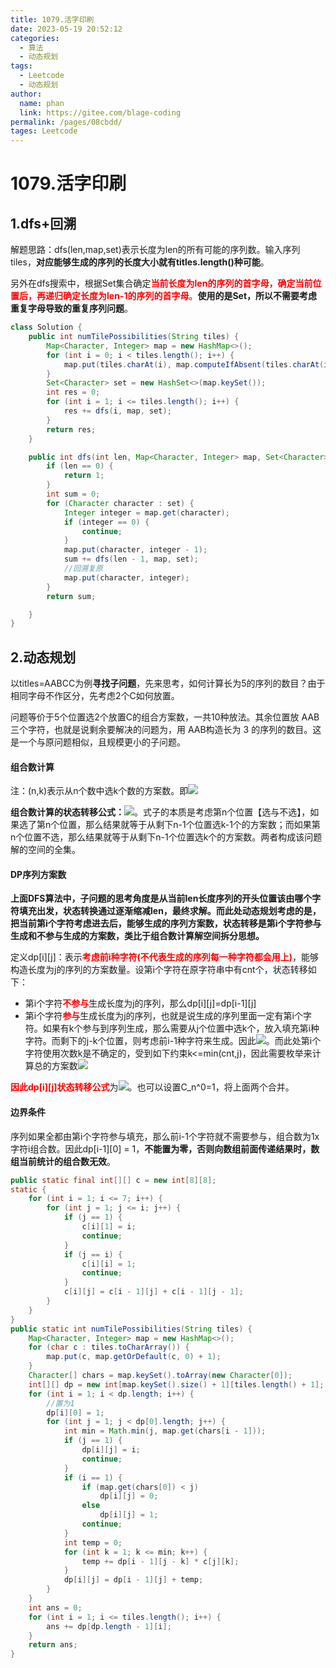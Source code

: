 ```yaml
---
title: 1079.活字印刷
date: 2023-05-19 20:52:12
categories: 
  - 算法
  - 动态规划
tags: 
  - Leetcode
  - 动态规划
author: 
  name: phan
  link: https://gitee.com/blage-coding
permalink: /pages/08cbdd/
tages: Leetcode
---
```

# 1079.活字印刷

## 1.dfs+回溯

解题思路：dfs\(len,map,set\)表示长度为len的所有可能的序列数。输入序列tiles，**对应能够生成的序列的长度大小就有titles.length()种可能**。

另外在dfs搜索中，根据Set集合确定<font color="red">**当前长度为len的序列的首字母，确定当前位置后，再递归确定长度为len-1的序列的首字母**</font>。**使用的是Set，所以不需要考虑重复字母导致的重复序列问题**。

```java
class Solution {
    public int numTilePossibilities(String tiles) {
        Map<Character, Integer> map = new HashMap<>();
        for (int i = 0; i < tiles.length(); i++) {
            map.put(tiles.charAt(i), map.computeIfAbsent(tiles.charAt(i), key -> 0) + 1);
        }
        Set<Character> set = new HashSet<>(map.keySet());
        int res = 0;
        for (int i = 1; i <= tiles.length(); i++) {
            res += dfs(i, map, set);
        }
        return res;
    }

    public int dfs(int len, Map<Character, Integer> map, Set<Character> set) {
        if (len == 0) {
            return 1;
        }
        int sum = 0;
        for (Character character : set) {
            Integer integer = map.get(character);
            if (integer == 0) {
                continue;
            }
            map.put(character, integer - 1);
            sum += dfs(len - 1, map, set);
            //回溯复原
            map.put(character, integer);
        }
        return sum;

    }
}
```

## 2.动态规划

以titles=AABCC为例**寻找子问题**，先来思考，如何计算长为5的序列的数目？由于相同字母不作区分，先考虑2个C如何放置。

问题等价于5个位置选2个放置C的组合方案数，一共10种放法。其余位置放 AAB 三个字符，也就是说剩余要解决的问题为，用 AAB构造长为 3 的序列的数目。这是一个与原问题相似，且规模更小的子问题。

#### 组合数计算

注：(n,k)表示从n个数中选k个数的方案数。即<img src="https://cdn.staticaly.com/gh/blage-coding/picx-images-hosting@master/20230520/image.4nga0p3te780.webp" style="zoom:100%;" />

**组合数计算的状态转移公式：**![](https://cdn.staticaly.com/gh/blage-coding/picx-images-hosting@master/20230520/image.67do4oakeik0.webp)。式子的本质是考虑第n个位置【选与不选】，如果选了第n个位置，那么结果就等于从剩下n-1个位置选k-1个的方案数；而如果第n个位置不选，那么结果就等于从剩下n-1个位置选k个的方案数。两者构成该问题解的空间的全集。

#### DP序列方案数

**上面DFS算法中，子问题的思考角度是从当前len长度序列的开头位置该由哪个字符填充出发，状态转换通过逐渐缩减len，最终求解。而此处动态规划考虑的是，把当前第i个字符考虑进去后，能够生成的序列方案数，状态转移是第i个字符参与生成和不参与生成的方案数，类比于组合数计算解空间拆分思想。**

定义dp\[i\]\[j\]：表示<font color="red">**考虑前i种字符(不代表生成的序列每一种字符都会用上)**</font>，能够构造长度为j的序列的方案数量。设第i个字符在原字符串中有cnt个，状态转移如下：

- 第i个字符<font color="red">**不参与**</font>生成长度为j的序列，那么dp\[i\]\[j\]=dp\[i-1\]\[j\]
- 第i个字符<font color="red">**参与**</font>生成长度为j的序列，也就是说生成的序列里面一定有第i个字符。如果有k个参与到序列生成，那么需要从j个位置中选k个，放入填充第i种字符。而剩下的j-k个位置，则考虑前i-1种字符来生成。因此![](https://cdn.staticaly.com/gh/blage-coding/picx-images-hosting@master/20230520/image.4srhu1y10ve0.webp)。而此处第i个字符使用次数k是不确定的，受到如下约束k<=min(cnt,j)，因此需要枚举来计算总的方案数![](https://cdn.staticaly.com/gh/blage-coding/picx-images-hosting@master/20230520/image.6yjil4gxj4g0.webp)

<font color="red">**因此dp\[i\]\[j\]状态转移公式**</font>为![](https://cdn.staticaly.com/gh/blage-coding/picx-images-hosting@master/20230520/image.1fljfvgad6bk.webp)。也可以设置C_n^0=1，将上面两个合并。

#### 边界条件

序列如果全都由第i个字符参与填充，那么前i-1个字符就不需要参与，组合数为1x字符i组合数。因此dp\[i-1\]\[0\] = 1，**不能置为零，否则向数组前面传递结果时，数组当前统计的组合数无效**。

```java
public static final int[][] c = new int[8][8];
static {
    for (int i = 1; i <= 7; i++) {
        for (int j = 1; j <= i; j++) {
            if (j == 1) {
                c[i][1] = i;
                continue;
            }
            if (j == i) {
                c[i][i] = 1;
                continue;
            }
            c[i][j] = c[i - 1][j] + c[i - 1][j - 1];
        }
    }
}
public static int numTilePossibilities(String tiles) {
    Map<Character, Integer> map = new HashMap<>();
    for (char c : tiles.toCharArray()) {
        map.put(c, map.getOrDefault(c, 0) + 1);
    }
    Character[] chars = map.keySet().toArray(new Character[0]);
    int[][] dp = new int[map.keySet().size() + 1][tiles.length() + 1];
    for (int i = 1; i < dp.length; i++) {
        //置为1
        dp[i][0] = 1;
        for (int j = 1; j < dp[0].length; j++) {
            int min = Math.min(j, map.get(chars[i - 1]));
            if (j == 1) {
                dp[i][j] = i;
                continue;
            }
            if (i == 1) {
                if (map.get(chars[0]) < j)
                    dp[i][j] = 0;
                else
                    dp[i][j] = 1;
                continue;
            }
            int temp = 0;
            for (int k = 1; k <= min; k++) {
                temp += dp[i - 1][j - k] * c[j][k];
            }
            dp[i][j] = dp[i - 1][j] + temp;
        }
    }
    int ans = 0;
    for (int i = 1; i <= tiles.length(); i++) {
        ans += dp[dp.length - 1][i];
    }
    return ans;
}
```

